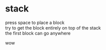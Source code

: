 # stack

<p>press space to place a block<br>
try to get the block entirely on top of the stack<br>
the first block can go anywhere</p>
























wow
